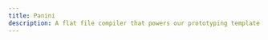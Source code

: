 ```yaml
---
title: Panini
description: A flat file compiler that powers our prototyping template. Create pages with consistent layouts and reusable partials with ease.
---
```

